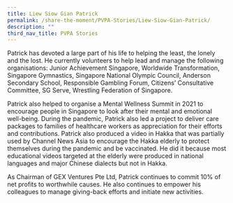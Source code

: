 ```yaml
---
title: Liew Siow Gian Patrick
permalink: /share-the-moment/PVPA-Stories/Liew-Siow-Gian-Patrick/
description: ""
third_nav_title: PVPA Stories
---
```

Patrick has devoted a large part of his life to helping the least, the lonely and the lost. He currently volunteers to help lead and manage the following organisations: Junior Achievement Singapore, Worldwide Transformation, Singapore Gymnastics, Singapore National Olympic Council, Anderson Secondary School, Responsible Gambling Forum, Citizens’ Consultative Committee, SG Serve, Wrestling Federation of Singapore.

Patrick also helped to organise a Mental Wellness Summit in 2021 to encourage people in Singapore to look after their mental and emotional well-being. During the pandemic, Patrick also led a project to deliver care packages to families of healthcare workers as appreciation for their efforts and contributions. Patrick also produced a video in Hakka that was partially used by Channel News Asia to encourage the Hakka elderly to protect themselves during the pandemic and be vaccinated. He did it because most educational videos targeted at the elderly were produced in national languages and major Chinese dialects but not in Hakka.

As Chairman of GEX Ventures Pte Ltd, Patrick continues to commit 10% of net profits to worthwhile causes. He also continues to empower his colleagues to manage giving-back efforts and initiate new activities.